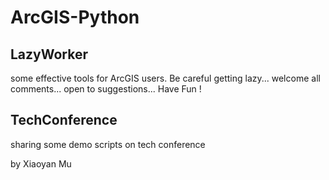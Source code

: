 # ArcGIS-Python

## LazyWorker
some effective tools for ArcGIS users. Be careful getting lazy...
welcome all comments... 
open to suggestions...
Have Fun !

## TechConference
sharing some demo scripts on tech conference



by Xiaoyan Mu
